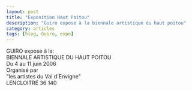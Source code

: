 ```yaml
---
layout: post
title: "Exposition Haut Poitou"
description: "Guiro expose à la biennale artistique du haut poitou"
category: articles
tags: [blog, Guiro, expo]
---
```

GUIRO expose à la:  
BIENNALE ARTISTIQUE DU HAUT POITOU  
Du 4 au 11 juin 2006  
Organisé par  
"les artistes du Val d'Envigne"  
LENCLOITRE 36 140  
